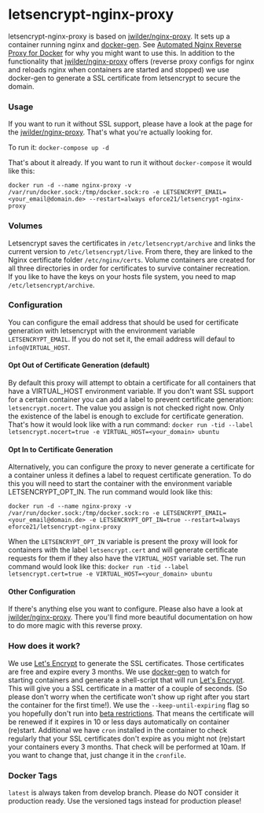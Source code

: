 # letsencrypt-nginx-proxy
letsencrypt-nginx-proxy is based on [jwilder/nginx-proxy](https://github.com/jwilder/nginx-proxy/). It sets up a container running nginx and [docker-gen](https://github.com/jwilder/docker-gen).
See [Automated Nginx Reverse Proxy for Docker](http://jasonwilder.com/blog/2014/03/25/automated-nginx-reverse-proxy-for-docker/) for why you might want to use this.
In addition to the functionality that [jwilder/nginx-proxy](https://github.com/jwilder/nginx-proxy/) offers (reverse proxy configs for nginx and reloads nginx when containers are started and stopped) we use docker-gen to generate a SSL certificate from letsencrypt to secure the domain.

### Usage
If you want to run it without SSL support, please have a look at the page for the  [jwilder/nginx-proxy](https://github.com/jwilder/nginx-proxy/). That's what you're actually looking for.

To run it:
    `docker-compose up -d`

That's about it already. If you want to run it without `docker-compose` it would like this:

   `docker run -d --name nginx-proxy -v /var/run/docker.sock:/tmp/docker.sock:ro -e LETSENCRYPT_EMAIL=<your_email@domain.de> --restart=always eforce21/letsencrypt-nginx-proxy`

### Volumes
Letsencrypt saves the certificates in `/etc/letsencrypt/archive` and links the current version to `/etc/letsencrypt/live`. From there, they are linked to the Nginx certificate folder `/etc/nginx/certs`. Volume containers are created for all three directories in order for certificates to survive container recreation. If you like to have the keys on your hosts file system, you need to map `/etc/letsencrypt/archive`.
   
### Configuration
You can configure the email address that should be used for certificate generation with letsencrypt with the environment variable `LETSENCRYPT_EMAIL`. If you do not set it, the email address will defaul to `info@VIRTUAL_HOST`.

#### Opt Out of Certificate Generation (default)
By default this proxy will attempt to obtain a certificate for all containers that have a VIRTUAL_HOST environment variable. If you don't want SSL support for a certain container you can add a label to prevent certificate generation: `letsencrypt.nocert`. The value you assign is not checked right now. Only the existence of the label is enough to exclude for certificate generation. That's how it would look like with a run command: `docker run -tid --label letsencrypt.nocert=true -e VIRTUAL_HOST=<your_domain> ubuntu`

#### Opt In to Certificate Generation
Alternatively, you can configure the proxy to never generate a certificate for a container unless it defines a label to request certificate generation.  To do this you will need to start the container with the environment variable LETSENCRYPT_OPT_IN. The run command would look like this:

  `docker run -d --name nginx-proxy -v /var/run/docker.sock:/tmp/docker.sock:ro -e LETSENCRYPT_EMAIL=<your_email@domain.de> -e LETSENCRYPT_OPT_IN=true --restart=always eforce21/letsencrypt-nginx-proxy`

When the `LETSENCRYPT_OPT_IN` variable is present the proxy will look for containers with the label `letsencrypt.cert` and will generate certificate requests for them if they also have the `VIRTUAL_HOST` variable set. The run command would look like this: `docker run -tid --label letsencrypt.cert=true -e VIRTUAL_HOST=<your_domain> ubuntu`

#### Other Configuration
If there's anything else you want to configure. Please also have a look at [jwilder/nginx-proxy](https://github.com/jwilder/nginx-proxy/). There you'll find more beautiful documentation on how to do more magic with this reverse proxy.

### How does it work?
We use [Let's Encrypt](https://letsencrypt.org/) to generate the SSL certificates. Those certificates are free and expire every 3 months.
We use [docker-gen](https://github.com/jwilder/docker-gen) to watch for starting containers and generate a shell-script that will run [Let's Encrypt](https://letsencrypt.org/). This will give you a SSL certificate in a matter of a couple of seconds. (So please don't worry when the certificate won't show up right after you start the container for the first time!). We use the `--keep-until-expiring` flag so you hopefully don't run into [beta restrictions](https://community.letsencrypt.org/t/public-beta-rate-limits/4772). That means the certificate will be renewed if it expires in 10 or less days automatically on container (re)start.
Additional we have `cron` installed in the container to check regularly that your SSL certificates don't expire as you might not (re)start your containers every 3 months. That check will be performed at 10am. If you want to change that, just change it in the `cronfile`.

### Docker Tags
`latest` is always taken from develop branch. Please do NOT consider it production ready. Use the versioned tags instead for production please!
